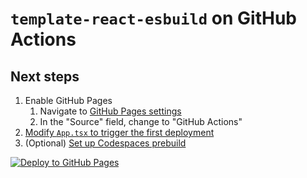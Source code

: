 # `template-react-esbuild` on GitHub Actions

## Next steps

1. Enable GitHub Pages
   1. Navigate to [GitHub Pages settings](../../settings/pages)
   1. In the "Source" field, change to "GitHub Actions"
1. [Modify `App.tsx` to trigger the first deployment](../../edit/main/src/ui/App.tsx)
1. (Optional) [Set up Codespaces prebuild](../../settings/codespaces/prebuild_configurations/new)

[![Deploy to GitHub Pages](../../actions/workflows/static.yml/badge.svg)](../../actions/workflows/static.yml)
